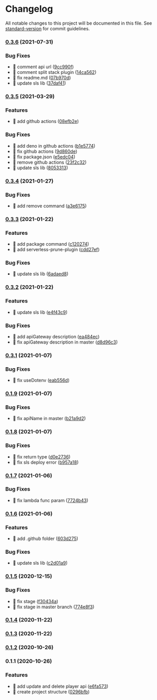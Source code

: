 # Changelog

All notable changes to this project will be documented in this file. See [standard-version](https://github.com/conventional-changelog/standard-version) for commit guidelines.

### [0.3.6](https://github.com/yeukfei02/deno-serverless/compare/v0.3.5...v0.3.6) (2021-07-31)


### Bug Fixes

* 🐛 comment api url ([9cc990f](https://github.com/yeukfei02/deno-serverless/commit/9cc990fa5d74896d59015d9eba984b33150db1bd))
* 🐛 comment split stack plugin ([14ca562](https://github.com/yeukfei02/deno-serverless/commit/14ca56201ac71f061de8e3118b5c9cba1296a06a))
* 🐛 fix readme.md ([07b970d](https://github.com/yeukfei02/deno-serverless/commit/07b970d5eed19402892924fcb132531e9def237e))
* 🐛 update sls lib ([37daf41](https://github.com/yeukfei02/deno-serverless/commit/37daf41422676c7e81940cc5c4ff76a3515b0545))

### [0.3.5](https://github.com/yeukfei02/deno-serverless/compare/v0.3.4...v0.3.5) (2021-03-29)


### Features

* 🎸 add github actions ([08efb2e](https://github.com/yeukfei02/deno-serverless/commit/08efb2eb24955e4fe1f2ae7f50bdecff48a11bda))


### Bug Fixes

* 🐛 add deno in github actions ([b1e5774](https://github.com/yeukfei02/deno-serverless/commit/b1e577409781ddfcfc401e8087750990e7716eb7))
* 🐛 fix github actions ([9d860de](https://github.com/yeukfei02/deno-serverless/commit/9d860de4ed272e49fb2eb7a9fe61c492c291b94e))
* 🐛 fix package.json ([e5edc04](https://github.com/yeukfei02/deno-serverless/commit/e5edc0457131d79ff9839cb458918e42198277ce))
* 🐛 remove github actions ([23f2c32](https://github.com/yeukfei02/deno-serverless/commit/23f2c323fab02e2f8926eae8554445785071336e))
* 🐛 update sls lib ([8053313](https://github.com/yeukfei02/deno-serverless/commit/805331366c682a38098e0d90e5722af2254a8687))

### [0.3.4](https://github.com/yeukfei02/deno-serverless/compare/v0.3.3...v0.3.4) (2021-01-27)


### Bug Fixes

* 🐛 add remove command ([a3e6175](https://github.com/yeukfei02/deno-serverless/commit/a3e61753f6f61383a348df5d631e20f7d273c995))

### [0.3.3](https://github.com/yeukfei02/deno-serverless/compare/v0.3.2...v0.3.3) (2021-01-22)


### Features

* 🎸 add package command ([c120274](https://github.com/yeukfei02/deno-serverless/commit/c12027426f4ec0f777ad3488691a631228f56013))
* 🎸 add serverless-prune-plugin ([cdd27ef](https://github.com/yeukfei02/deno-serverless/commit/cdd27ef0cddd7c3481a1ae6648af8cbac865f6d8))


### Bug Fixes

* 🐛 update sls lib ([6adaed8](https://github.com/yeukfei02/deno-serverless/commit/6adaed837b864bdeb7c7dc96bda6150011d137ac))

### [0.3.2](https://github.com/yeukfei02/deno-serverless/compare/v0.3.1...v0.3.2) (2021-01-22)


### Features

* 🎸 update sls lib ([e4f43c9](https://github.com/yeukfei02/deno-serverless/commit/e4f43c9c15b19e55287c6b17050e9468eeb67891))


### Bug Fixes

* 🐛 add apiGateway description ([ea484ec](https://github.com/yeukfei02/deno-serverless/commit/ea484ecd9ca9489f881a1be67bbf1cdc09538030))
* 🐛 fix apiGateway description in master ([d8d96c3](https://github.com/yeukfei02/deno-serverless/commit/d8d96c313c88fd902fa04ffb5a372bbb4faaed32))

### [0.3.1](https://github.com/yeukfei02/deno-serverless/compare/v0.1.9...v0.3.1) (2021-01-07)


### Bug Fixes

* 🐛 fix useDotenv ([eab556d](https://github.com/yeukfei02/deno-serverless/commit/eab556d8df94c1f4dd7ad9b024327f054312fc33))

### [0.1.9](https://github.com/yeukfei02/deno-serverless/compare/v0.1.8...v0.1.9) (2021-01-07)


### Bug Fixes

* 🐛 fix apiName in master ([b21a9d2](https://github.com/yeukfei02/deno-serverless/commit/b21a9d2d39d70a20e30c99897688e5981175e3a2))

### [0.1.8](https://github.com/yeukfei02/deno-serverless/compare/v0.1.7...v0.1.8) (2021-01-07)


### Bug Fixes

* 🐛 fix return type ([d0e2736](https://github.com/yeukfei02/deno-serverless/commit/d0e27368995c00fdb1c04ab230031409acf58b9a))
* 🐛 fix sls deploy error ([b957a18](https://github.com/yeukfei02/deno-serverless/commit/b957a18f7fbeec48391784a2865e2fa6d103b80b))

### [0.1.7](https://github.com/yeukfei02/deno-serverless/compare/v0.1.6...v0.1.7) (2021-01-06)


### Bug Fixes

* 🐛 fix lambda func param ([7724b43](https://github.com/yeukfei02/deno-serverless/commit/7724b4346ac8cba4e4de86b78d327a932c092110))

### [0.1.6](https://github.com/yeukfei02/deno-serverless/compare/v0.1.5...v0.1.6) (2021-01-06)


### Features

* 🎸 add .github folder ([603d275](https://github.com/yeukfei02/deno-serverless/commit/603d275fa47988f0a293bbdb21861cedf1b58a20))


### Bug Fixes

* 🐛 update sls lib ([c2d01a9](https://github.com/yeukfei02/deno-serverless/commit/c2d01a916d401e359f3af9d83fdf892398726da0))

### [0.1.5](https://github.com/yeukfei02/deno-serverless/compare/v0.1.4...v0.1.5) (2020-12-15)


### Bug Fixes

* 🐛 fix stage ([f30434a](https://github.com/yeukfei02/deno-serverless/commit/f30434afba15cf479c496c8e5de805b044d7781f))
* 🐛 fix stage in master branch ([774e8f3](https://github.com/yeukfei02/deno-serverless/commit/774e8f388f30a6dbaa8bd24eefb81c4bfadbfbe0))

### [0.1.4](https://github.com/yeukfei02/deno-serverless/compare/v0.1.3...v0.1.4) (2020-11-22)

### [0.1.3](https://github.com/yeukfei02/deno-serverless/compare/v0.1.2...v0.1.3) (2020-11-22)

### [0.1.2](https://github.com/yeukfei02/deno-serverless/compare/v0.1.1...v0.1.2) (2020-10-26)

### 0.1.1 (2020-10-26)


### Features

* 🎸 add update and delete player api ([e6fa573](https://github.com/yeukfei02/deno-serverless/commit/e6fa57314372573ebcc06d72c6acbfbf1f1e637e))
* 🎸 create project structure ([0296bfb](https://github.com/yeukfei02/deno-serverless/commit/0296bfb1c4038af71425f65f32c05b33320e6026))
